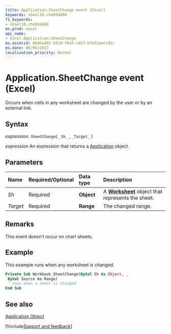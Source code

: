 ```yaml
---
title: Application.SheetChange event (Excel)
keywords: vbaxl10.chm504080
f1_keywords:
- vbaxl10.chm504080
ms.prod: excel
api_name:
- Excel.Application.SheetChange
ms.assetid: 0b06ad02-52c0-f0a3-c827-b7e51aecc81c
ms.date: 06/08/2017
localization_priority: Normal
---
```



# Application.SheetChange event (Excel)

Occurs when cells in any worksheet are changed by the user or by an external link.


## Syntax

_expression_. `SheetChange`( `_Sh_` , `_Target_` )

 _expression_ An expression that returns a [Application](Excel.Application-graph-property.md) object.


## Parameters



|Name|Required/Optional|Data type|Description|
|:-----|:-----|:-----|:-----|
| _Sh_|Required| **Object**|A  **[Worksheet](Excel.Worksheet.md)** object that represents the sheet.|
| _Target_|Required| **Range**|The changed range.|

## Remarks

This event doesn't occur on chart sheets.


## Example

This example runs when any worksheet is changed.


```vb
Private Sub Workbook_SheetChange(ByVal Sh As Object, _ 
 ByVal Source As Range) 
 ' runs when a sheet is changed 
End Sub
```


## See also


[Application Object](Excel.Application(object).md)

[!include[Support and feedback](~/includes/feedback-boilerplate.md)]